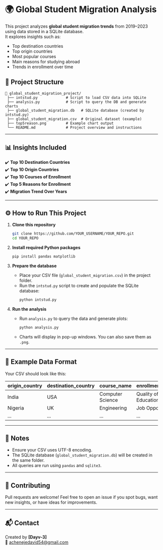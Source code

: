 # 🌍 Global Student Migration Analysis

This project analyzes **global student migration trends** from 2019–2023 using data stored in a SQLite database.  
It explores insights such as:
- Top destination countries
- Top origin countries
- Most popular courses
- Main reasons for studying abroad
- Trends in enrollment over time

## 📂 Project Structure

```
📁 global_student_migration_project/
 ├── intstud.py             # Script to load CSV data into SQLite
 ├── analysis.py            # Script to query the DB and generate charts
 ├── global_student_migration.db   # SQLite database (created by intstud.py)
 ├── global_student_migration.csv  # Original dataset (example)
 ├── top5reason.png         # Example chart output
 └── README.md              # Project overview and instructions
```

---

## 📊 Insights Included

✔️ **Top 10 Destination Countries**  
✔️ **Top 10 Origin Countries**  
✔️ **Top 10 Courses of Enrollment**  
✔️ **Top 5 Reasons for Enrollment**  
✔️ **Migration Trend Over Years**

---

## ⚙️ How to Run This Project

1. **Clone this repository**  
   ```bash
   git clone https://github.com/YOUR_USERNAME/YOUR_REPO.git
   cd YOUR_REPO
   ```

2. **Install required Python packages**
   ```bash
   pip install pandas matplotlib
   ```

3. **Prepare the database**  
   - Place your CSV file (`global_student_migration.csv`) in the project folder.  
   - Run the `intstud.py` script to create and populate the SQLite database:
     ```bash
     python intstud.py
     ```

4. **Run the analysis**  
   - Run `analysis.py` to query the data and generate plots:
     ```bash
     python analysis.py
     ```
   - Charts will display in pop-up windows. You can also save them as `.png`.

---

## 📁 Example Data Format

Your CSV should look like this:

| origin_country | destination_country | course_name | enrollment_reason | year_of_enrollment |
|----------------|---------------------|--------------|-------------------|--------------------|
| India          | USA                 | Computer Science | Quality of Education | 2022 |
| Nigeria        | UK                  | Engineering      | Job Opportunities     | 2021 |
| ...            | ...                 | ...              | ...                   | ...  |

---

## 📌 Notes

- Ensure your CSV uses UTF-8 encoding.
- The SQLite database (`global_student_migration.db`) will be created in the same folder.
- All queries are run using `pandas` and `sqlite3`.

---

## 📣 Contributing

Pull requests are welcome! Feel free to open an issue if you spot bugs, want new insights, or have ideas for improvements.

---

## 📬 Contact

Created by **[Dayv-3]**  
📧 achenejedavid54@gmail.com

